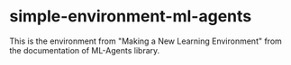 # simple-environment-ml-agents
This is the environment from "Making a New Learning Environment" from the documentation of ML-Agents library.
